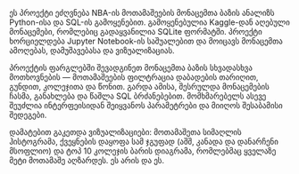 ეს პროექტი ეძღვნება NBA-ის მოთამაშეების მონაცემთა ბაზის ანალიზს Python-ისა და SQL-ის გამოყენებით. გამოყენებულია Kaggle-დან აღებული მონაცემები, რომლებიც გადაყვანილია SQLite 
ფორმატში. პროექტი ხორციელდება Jupyter Notebook-ის საშუალებით და მოიცავს მონაცემთა ამოღებას, დამუშავებასა და ვიზუალიზაციას.

პროექტის ფარგლებში შევადგინეთ მონაცემთა ბაზის სხვადასხვა მოთხოვნების — მოთამაშეების ფილტრაცია დაბადების თარიღით, გუნდით, კოლეჯითა და წონით. გარდა ამისა, შესრულდა მონაცემების 
ჩასმა, განახლება და წაშლა SQL ბრძანებებით. მომხმარებელს ასევე შეუძლია ინტერფეისიდან შეიყვანოს პარამეტრები და მიიღოს შესაბამისი შედეგები.

დამატებით გაკეთდა ვიზუალიზაციები: მოთამაშეთა სიმაღლის ჰისტოგრამა, ქვეყნების დაყოფა სამ ჯგუფად (აშშ, კანადა და დანარჩენი მსოფლიო) და ტოპ 10 კოლეჯის ბარის დიაგრამა, რომლებმაც ყველაზე მეტი 
მოთამაშე აღზარდეს. ეს არის და ეს.
